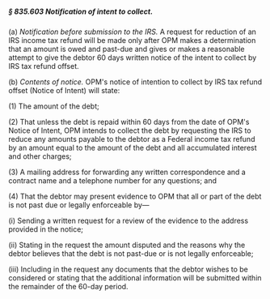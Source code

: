 ##### § 835.603 Notification of intent to collect. #####

(a) *Notification before submission to the IRS.* A request for reduction of an IRS income tax refund will be made only after OPM makes a determination that an amount is owed and past-due and gives or makes a reasonable attempt to give the debtor 60 days written notice of the intent to collect by IRS tax refund offset.

(b) *Contents of notice.* OPM's notice of intention to collect by IRS tax refund offset (Notice of Intent) will state:

(1) The amount of the debt;

(2) That unless the debt is repaid within 60 days from the date of OPM's Notice of Intent, OPM intends to collect the debt by requesting the IRS to reduce any amounts payable to the debtor as a Federal income tax refund by an amount equal to the amount of the debt and all accumulated interest and other charges;

(3) A mailing address for forwarding any written correspondence and a contract name and a telephone number for any questions; and

(4) That the debtor may present evidence to OPM that all or part of the debt is not past due or legally enforceable by—

(i) Sending a written request for a review of the evidence to the address provided in the notice;

(ii) Stating in the request the amount disputed and the reasons why the debtor believes that the debt is not past-due or is not legally enforceable;

(iii) Including in the request any documents that the debtor wishes to be considered or stating that the additional information will be submitted within the remainder of the 60-day period.